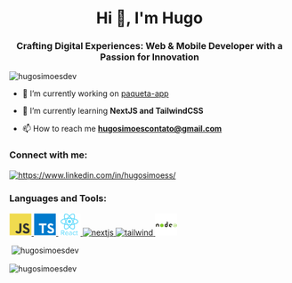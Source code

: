 <h1 align="center">Hi 👋, I'm Hugo</h1>
<h3 align="center">Crafting Digital Experiences: Web & Mobile Developer with a Passion for Innovation</h3>

<p align="left"> <img src="https://komarev.com/ghpvc/?username=hugosimoesdev&label=Profile%20views&color=0e75b6&style=flat" alt="hugosimoesdev" /> </p>

- 🔭 I’m currently working on [paqueta-app](https://github.com/hugosimoesdev/paqueta-app)

- 🌱 I’m currently learning **NextJS and TailwindCSS**

- 📫 How to reach me **hugosimoescontato@gmail.com**

<h3 align="left">Connect with me:</h3>
<p align="left">
<a href="https://linkedin.com/in/https://www.linkedin.com/in/hugosimoess/" target="blank"><img align="center" src="https://raw.githubusercontent.com/rahuldkjain/github-profile-readme-generator/master/src/images/icons/Social/linked-in-alt.svg" alt="https://www.linkedin.com/in/hugosimoess/" height="30" width="40" /></a>
</p>

<h3 align="left">Languages and Tools:</h3>
<p align="left"> <a href="https://developer.mozilla.org/en-US/docs/Web/JavaScript" target="_blank" rel="noreferrer"> <img src="https://raw.githubusercontent.com/devicons/devicon/master/icons/javascript/javascript-original.svg" alt="javascript" width="40" height="40"/> </a><a href="https://www.typescriptlang.org/" target="_blank" rel="noreferrer"> <img src="https://raw.githubusercontent.com/devicons/devicon/master/icons/typescript/typescript-original.svg" alt="typescript" width="40" height="40"/> </a><a href="https://reactjs.org/" target="_blank" rel="noreferrer"> <img src="https://raw.githubusercontent.com/devicons/devicon/master/icons/react/react-original-wordmark.svg" alt="react" width="40" height="40"/> </a><a href="https://nextjs.org/" target="_blank" rel="noreferrer"> <img src="https://cdn.worldvectorlogo.com/logos/nextjs-2.svg" alt="nextjs" width="40" height="40"/> </a> <a href="https://tailwindcss.com/" target="_blank" rel="noreferrer"> <img src="https://www.vectorlogo.zone/logos/tailwindcss/tailwindcss-icon.svg" alt="tailwind" width="40" height="40"/> </a><a href="https://nodejs.org" target="_blank" rel="noreferrer"> <img src="https://raw.githubusercontent.com/devicons/devicon/master/icons/nodejs/nodejs-original-wordmark.svg" alt="nodejs" width="40" height="40"/> </a>
  
<p>&nbsp;<img align="center" src="https://github-readme-stats.vercel.app/api?username=hugosimoesdev&show_icons=true&locale=en" alt="hugosimoesdev" /></p>

<p><img align="center" src="https://github-readme-streak-stats.herokuapp.com/?user=hugosimoesdev&" alt="hugosimoesdev" /></p>

